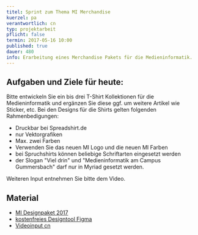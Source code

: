 ```yaml
---
titel: Sprint zum Thema MI Merchandise
kuerzel: pa
verantwortlich: cn
typ: projektarbeit
pflicht: false
termin: 2017-05-16 10:00
published: true
dauer: 480
info: Erarbeitung eines Merchandise Pakets für die Medieninformatik.
---
```


## Aufgaben und Ziele für heute:
Bitte entwickeln Sie ein bis drei T-Shirt Kollektionen für die Medieninformatik und ergänzen Sie diese ggf. um weitere Artikel wie Sticker, etc. Bei den Designs für die Shirts gelten folgenden Rahmenbedigungen:
- Druckbar bei Spreadshirt.de
- nur Vektorgrafiken
- Max. zwei Farben
- Verwenden Sie das neuen MI Logo und die neuen MI Farben
- bei Spruchshirts können beliebige Schriftarten eingesetzt werden
- der Slogan "Viel drin" und "Medieninformatik am Campus Gummersbach" darf nur in Myriad gesetzt werden.

Weiteren Input entnehmen Sie bitte dem Video.

## Material
- [MI Designpaket 2017](https://dl.dropboxusercontent.com/u/2681197/fh/MI-redesign-2017.zip)
- [kostenfreies Designtool Figma](https://www.figma.com/)
- [Videoinput cn](https://youtu.be/90GV7_9gIQA)

